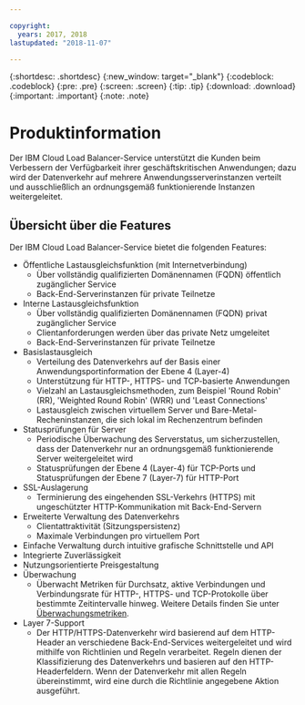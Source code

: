 ```yaml
---

copyright:
  years: 2017, 2018
lastupdated: "2018-11-07"

---
```


{:shortdesc: .shortdesc}
{:new_window: target="_blank"}
{:codeblock: .codeblock}
{:pre: .pre}
{:screen: .screen}
{:tip: .tip}
{:download: .download}
{:important: .important}
{:note: .note}

# Produktinformation

Der IBM Cloud Load Balancer-Service unterstützt die Kunden beim Verbessern der Verfügbarkeit ihrer geschäftskritischen Anwendungen; dazu wird der Datenverkehr auf mehrere Anwendungsserverinstanzen verteilt und ausschließlich an ordnungsgemäß funktionierende Instanzen weitergeleitet.

## Übersicht über die Features
Der IBM Cloud Load Balancer-Service bietet die folgenden Features:

* Öffentliche Lastausgleichsfunktion (mit Internetverbindung)
	* Über vollständig qualifizierten Domänennamen (FQDN) öffentlich zugänglicher Service
	* Back-End-Serverinstanzen für private Teilnetze
* Interne Lastausgleichsfunktion
	* Über vollständig qualifizierten Domänennamen (FQDN) privat zugänglicher Service
	* Clientanforderungen werden über das private Netz umgeleitet
	* Back-End-Serverinstanzen für private Teilnetze
* Basislastausgleich
	* Verteilung des Datenverkehrs auf der Basis einer Anwendungsportinformation der Ebene 4 (Layer-4)
	* Unterstützung für HTTP-, HTTPS- und TCP-basierte Anwendungen 
	* Vielzahl an Lastausgleichsmethoden, zum Beispiel 'Round Robin' (RR), 'Weighted Round Robin' (WRR) und 'Least Connections'
	* Lastausgleich zwischen virtuellem Server und Bare-Metal-Recheninstanzen, die sich lokal im Rechenzentrum befinden
* Statusprüfungen für Server
	* Periodische Überwachung des Serverstatus, um sicherzustellen, dass der Datenverkehr nur an ordnungsgemäß funktionierende Server weitergeleitet wird 
	* Statusprüfungen der Ebene 4 (Layer-4) für TCP-Ports und Statusprüfungen der Ebene 7 (Layer-7) für HTTP-Port 
* SSL-Auslagerung
	* Terminierung des eingehenden SSL-Verkehrs (HTTPS) mit ungeschützter HTTP-Kommunikation mit Back-End-Servern
* Erweiterte Verwaltung des Datenverkehrs
	* Clientattraktivität (Sitzungspersistenz)
	* Maximale Verbindungen pro virtuellem Port
* Einfache Verwaltung durch intuitive grafische Schnittstelle und API
* Integrierte Zuverlässigkeit 
* Nutzungsorientierte Preisgestaltung 
* Überwachung
    * Überwacht Metriken für Durchsatz, aktive Verbindungen und Verbindungsrate für HTTP-, HTTPS- und TCP-Protokolle über bestimmte Zeitintervalle hinweg. Weitere Details finden Sie unter [Überwachungsmetriken](monitoring-metrics.html).
* Layer 7-Support
    * Der HTTP/HTTPS-Datenverkehr wird basierend auf dem HTTP-Header an verschiedene Back-End-Services weitergeleitet und wird mithilfe von Richtlinien und Regeln verarbeitet. Regeln dienen der Klassifizierung des Datenverkehrs und basieren auf den HTTP-Headerfeldern. Wenn der Datenverkehr mit allen Regeln übereinstimmt, wird eine durch die Richtlinie angegebene Aktion ausgeführt.     
